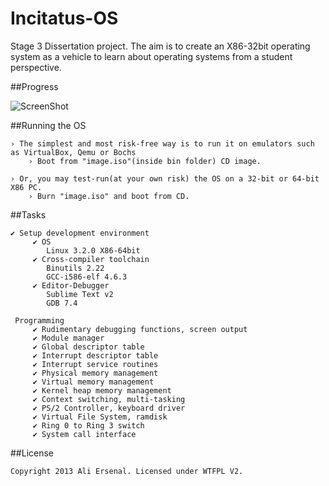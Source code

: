 Incitatus-OS
============

Stage 3 Dissertation project. The aim is to create an X86-32bit operating system as a vehicle to learn about operating systems from a student perspective.


##Progress

![ScreenShot](http://oi45.tinypic.com/2rqf3t5.jpg)

##Running the OS

	› The simplest and most risk-free way is to run it on emulators such as VirtualBox, Qemu or Bochs
		› Boot from "image.iso"(inside bin folder) CD image.

	› Or, you may test-run(at your own risk) the OS on a 32-bit or 64-bit X86 PC.
		› Burn "image.iso" and boot from CD.

##Tasks

	✔ Setup development environment
		 ✔ OS
			Linux 3.2.0 X86-64bit
		 ✔ Cross-compiler toolchain
			Binutils 2.22
			GCC-i586-elf 4.6.3
		 ✔ Editor-Debugger
			Sublime Text v2
			GDB 7.4

	 Programming
		 ✔ Rudimentary debugging functions, screen output
		 ✔ Module manager
		 ✔ Global descriptor table
		 ✔ Interrupt descriptor table
		 ✔ Interrupt service routines
		 ✔ Physical memory management
		 ✔ Virtual memory management
		 ✔ Kernel heap memory management
		 ✔ Context switching, multi-tasking
		 ✔ PS/2 Controller, keyboard driver
		 ✔ Virtual File System, ramdisk
		 ✔ Ring 0 to Ring 3 switch
		 ✔ System call interface

##License

	Copyright 2013 Ali Ersenal. Licensed under WTFPL V2.



